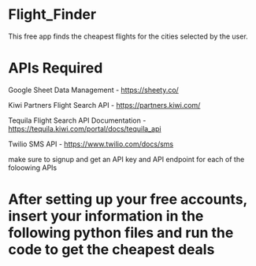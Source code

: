 # Flight_Finder
This free app finds the cheapest flights for the cities selected by the user. 

# APIs Required
Google Sheet Data Management - https://sheety.co/

Kiwi Partners Flight Search API - https://partners.kiwi.com/

Tequila Flight Search API Documentation - https://tequila.kiwi.com/portal/docs/tequila_api

Twilio SMS API - https://www.twilio.com/docs/sms

make sure to signup and get  an API key and API endpoint for each of the foloowing APIs  

# After setting up your free accounts, insert your information in the following python files and run the code to get the cheapest deals 
